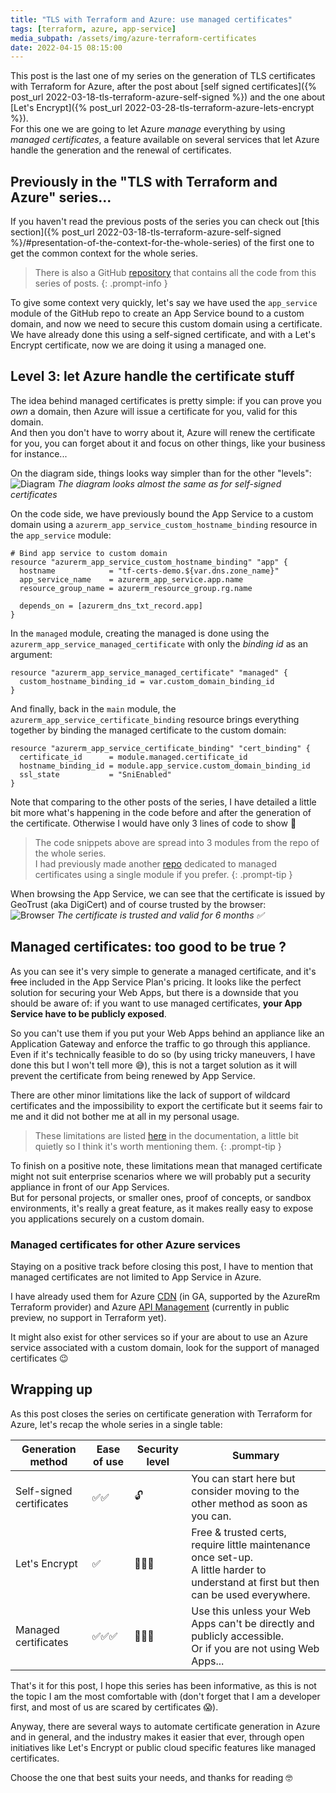 ```yaml
---
title: "TLS with Terraform and Azure: use managed certificates"
tags: [terraform, azure, app-service]
media_subpath: /assets/img/azure-terraform-certificates
date: 2022-04-15 08:15:00
---
```


This post is the last one of my series on the generation of TLS certificates with Terraform for Azure, after the post about [self signed certificates]({% post_url 2022-03-18-tls-terraform-azure-self-signed %}) and the one about [Let's Encrypt]({% post_url 2022-03-28-tls-terraform-azure-lets-encrypt %}).  
For this one we are going to let Azure *manage* everything by using *managed certificates*, a feature available on several services that let Azure handle the generation and the renewal of certificates.


## Previously in the "TLS with Terraform and Azure" series...

If you haven't read the previous posts of the series you can check out [this section]({% post_url 2022-03-18-tls-terraform-azure-self-signed %}/#presentation-of-the-context-for-the-whole-series) of the first one to get the common context for the whole series.  
> There is also a GitHub [repository](https://github.com/xaviermignot/terraform-certificates) that contains all the code from this series of posts.
{: .prompt-info }  

To give some context very quickly, let's say we have used the `app_service` module of the GitHub repo to create an App Service bound to a custom domain, and now we need to secure this custom domain using a certificate.  
We have already done this using a self-signed certificate, and with a Let's Encrypt certificate, now we are doing it using a managed one.


## Level 3: let Azure handle the certificate stuff

The idea behind managed certificates is pretty simple: if you can prove you *own* a domain, then Azure will issue a certificate for you, valid for this domain.  
And then you don't have to worry about it, Azure will renew the certificate for you, you can forget about it and focus on other things, like your business for instance...

On the diagram side, things looks way simpler than for the other "levels":  
![Diagram](/04-managed.webp) _The diagram looks almost the same as for self-signed certificates_

On the code side, we have previously bound the App Service to a custom domain using a `azurerm_app_service_custom_hostname_binding` resource in the `app_service` module:
```hcl
# Bind app service to custom domain
resource "azurerm_app_service_custom_hostname_binding" "app" {
  hostname            = "tf-certs-demo.${var.dns.zone_name}"
  app_service_name    = azurerm_app_service.app.name
  resource_group_name = azurerm_resource_group.rg.name

  depends_on = [azurerm_dns_txt_record.app]
}
```
In the `managed` module, creating the managed is done using the `azurerm_app_service_managed_certificate` with only the *binding id* as an argument:
```hcl
resource "azurerm_app_service_managed_certificate" "managed" {
  custom_hostname_binding_id = var.custom_domain_binding_id
}
```
And finally, back in the `main` module, the `azurerm_app_service_certificate_binding` resource brings everything together by binding the managed certificate to the custom domain:
```hcl
resource "azurerm_app_service_certificate_binding" "cert_binding" {
  certificate_id      = module.managed.certificate_id
  hostname_binding_id = module.app_service.custom_domain_binding_id
  ssl_state           = "SniEnabled"
}
```
Note that comparing to the other posts of the series, I have detailed a little bit more what's happening in the code before and after the generation of the certificate. Otherwise I would have only 3 lines of code to show 😬  

> The code snippets above are spread into 3 modules from the repo of the whole series.  
I had previously made another [repo](https://github.com/xaviermignot/app-service-managed-certificate-demo) dedicated to managed certificates using a single module if you prefer.
{: .prompt-tip }  

When browsing the App Service, we can see that the certificate is issued by GeoTrust (aka DigiCert) and of course trusted by the browser:  
![Browser](/04-managed-browser.webp) _The certificate is trusted and valid for 6 months ✅_


## Managed certificates: too good to be true ?

As you can see it's very simple to generate a managed certificate, and it's ~~free~~ included in the App Service Plan's pricing. It looks like the perfect solution for securing your Web Apps, but there is a downside that you should be aware of: if you want to use managed certificates, **your App Service have to be publicly exposed**.

So you can't use them if you put your Web Apps behind an appliance like an Application Gateway and enforce the traffic to go through this appliance. 
Even if it's technically feasible to do so (by using tricky maneuvers, I have done this but I won't tell more 😅), this is not a target solution as it will prevent the certificate from being renewed by App Service.

There are other minor limitations like the lack of support of wildcard certificates and the impossibility to export the certificate but it seems fair to me and it did not bother me at all in my personal usage.

> These limitations are listed [here](https://docs.microsoft.com/en-us/azure/app-service/configure-ssl-certificate?tabs=subdomain%2Cportal#create-a-free-managed-certificate) in the documentation, a little bit quietly so I think it's worth mentioning them.
{: .prompt-tip }

To finish on a positive note, these limitations mean that managed certificate might not suit enterprise scenarios where we will probably put a security appliance in front of our App Services.  
But for personal projects, or smaller ones, proof of concepts, or sandbox environments, it's really a great feature, as it makes really easy to expose you applications securely on a custom domain.


### Managed certificates for other Azure services

Staying on a positive track before closing this post, I have to mention that managed certificates are not limited to App Service in Azure.   

I have already used them for Azure [CDN](https://docs.microsoft.com/en-us/azure/cdn/cdn-custom-ssl?tabs=option-1-default-enable-https-with-a-cdn-managed-certificate#tlsssl-certificates) (in GA, supported by the AzureRm Terraform provider) and Azure [API Management](https://docs.microsoft.com/en-us/azure/api-management/configure-custom-domain?tabs=managed#domain-certificate-options) (currently in public preview, no support in Terraform yet).  

It might also exist for other services so if your are about to use an Azure service associated with a custom domain, look for the support of managed certificates 😉


## Wrapping up 

As this post closes the series on certificate generation with Terraform for Azure, let's recap the whole series in a single table:  

| Generation method        | Ease of use | Security level | Summary                                                                                               |
| ------------------------ | ----------- | -------------- | ----------------------------------------------------------------------------------------------------- |
| Self-signed certificates | ✅✅        | 🔓            | You can start here but consider moving to the other method as soon as you can.                         |
| Let's Encrypt            | ✅          | 🔐🔐🔐      | Free & trusted certs, require little maintenance once set-up. <br/> A little harder to understand at first but then can be used everywhere. |
| Managed certificates     | ✅✅✅      | 🔐🔐🔐      | Use this unless your Web Apps can't be directly and publicly accessible. <br/> Or if you are not using Web Apps... |

That's it for this post, I hope this series has been informative, as this is not the topic I am the most comfortable with (don't forget that I am a developer first, and most of us are scared by certificates 😱).  

Anyway, there are several ways to automate certificate generation in Azure and in general, and the industry makes it easier that ever, through open initiatives like Let's Encrypt or public cloud specific features like managed certificates.  

Choose the one that best suits your needs, and thanks for reading 🤓